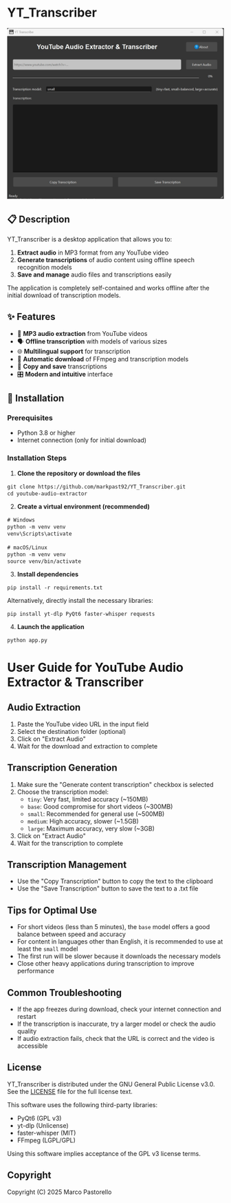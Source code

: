 # YT_Transcriber

![Screenshot dell'applicazione](assets/Example_1.jpeg)

## 📋 Description

YT_Transcriber is a desktop application that allows you to:

1. **Extract audio** in MP3 format from any YouTube video
2. **Generate transcriptions** of audio content using offline speech recognition models
3. **Save and manage** audio files and transcriptions easily

The application is completely self-contained and works offline after the initial download of transcription models.

## ✨ Features

- 🎵 **MP3 audio extraction** from YouTube videos
- 🗣️ **Offline transcription** with models of various sizes
- 🌐 **Multilingual support** for transcription
- 💾 **Automatic download** of FFmpeg and transcription models
- 📝 **Copy and save** transcriptions
- 🎛️ **Modern and intuitive** interface

## 🚀 Installation

### Prerequisites

- Python 3.8 or higher
- Internet connection (only for initial download)

### Installation Steps

1. **Clone the repository or download the files**

```
git clone https://github.com/markpast92/YT_Transcriber.git
cd youtube-audio-extractor
```
2. **Create a virtual environment (recommended)**

```
# Windows
python -m venv venv
venv\Scripts\activate

# macOS/Linux
python -m venv venv
source venv/bin/activate
```

3. **Install dependencies**
```
pip install -r requirements.txt
```
Alternatively, directly install the necessary libraries:
```
pip install yt-dlp PyQt6 faster-whisper requests
```

4. **Launch the application**
```
python app.py
```

# User Guide for YouTube Audio Extractor & Transcriber

## Audio Extraction
1. Paste the YouTube video URL in the input field
2. Select the destination folder (optional)
3. Click on "Extract Audio"
4. Wait for the download and extraction to complete

## Transcription Generation
1. Make sure the "Generate content transcription" checkbox is selected
2. Choose the transcription model:
   - `tiny`: Very fast, limited accuracy (~150MB)
   - `base`: Good compromise for short videos (~300MB)
   - `small`: Recommended for general use (~500MB)
   - `medium`: High accuracy, slower (~1.5GB)
   - `large`: Maximum accuracy, very slow (~3GB)
3. Click on "Extract Audio"
4. Wait for the transcription to complete

## Transcription Management
- Use the "Copy Transcription" button to copy the text to the clipboard
- Use the "Save Transcription" button to save the text to a .txt file

## Tips for Optimal Use
- For short videos (less than 5 minutes), the `base` model offers a good balance between speed and accuracy
- For content in languages other than English, it is recommended to use at least the `small` model
- The first run will be slower because it downloads the necessary models
- Close other heavy applications during transcription to improve performance

## Common Troubleshooting
- If the app freezes during download, check your internet connection and restart
- If the transcription is inaccurate, try a larger model or check the audio quality
- If audio extraction fails, check that the URL is correct and the video is accessible

## License

YT_Transcriber is distributed under the GNU General Public License v3.0. See the [LICENSE](LICENSE) file for the full license text.

This software uses the following third-party libraries:
- PyQt6 (GPL v3)
- yt-dlp (Unlicense)
- faster-whisper (MIT)
- FFmpeg (LGPL/GPL)

Using this software implies acceptance of the GPL v3 license terms.

## Copyright

Copyright (C) 2025 Marco Pastorello